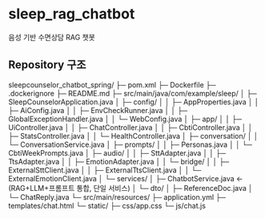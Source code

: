 # sleep_rag_chatbot
음성 기반 수면상담 RAG 챗봇


## Repository 구조

sleepcounselor_chatbot_spring/
├─ pom.xml
├─ Dockerfile
├─ .dockerignore
├─ README.md
├─ src/main/java/com/example/sleep/
│  ├─ SleepCounselorApplication.java
│  ├─ config/
│  │  ├─ AppProperties.java
│  │  ├─ AiConfig.java
│  │  ├─ EnvCheckRunner.java
│  │  ├─ GlobalExceptionHandler.java
│  │  └─ WebConfig.java
│  ├─ app/
│  │  ├─ UiController.java
│  │  ├─ ChatController.java
│  │  ├─ CbtiController.java
│  │  ├─ StatsController.java
│  │  └─ HealthController.java
│  ├─ conversation/
│  │  └─ ConversationService.java
│  ├─ prompts/
│  │  ├─ Personas.java
│  │  └─ CbtiWeekPrompts.java
│  ├─ audio/
│  │  ├─ SttAdapter.java
│  │  ├─ TtsAdapter.java
│  │  ├─ EmotionAdapter.java
│  │  └─ bridge/
│  │     ├─ ExternalSttClient.java
│  │     ├─ ExternalTtsClient.java
│  │     └─ ExternalEmotionClient.java
│  └─ services/
│     ├─ ChatbotService.java     ← (RAG+LLM+프롬프트 통합, 단일 서비스)
│     └─ dto/
│        ├─ ReferenceDoc.java
│        └─ ChatReply.java
└─ src/main/resources/
   ├─ application.yml
   ├─ templates/chat.html
   └─ static/
      ├─ css/app.css
      └─ js/chat.js
